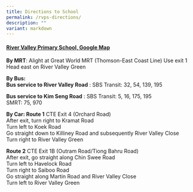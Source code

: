 ```yaml
---
title: Directions to School
permalink: /rvps-directions/
description: ""
variant: markdown
---
```

<h4><a href="https://goo.gl/maps/MC9HhRPRbTCHbiuG9" rel="noopener noreferrer nofollow" target="_blank">River Valley Primary School, Google Map</a></h4><p><strong>By MRT</strong>: Alight at&nbsp;Great World MRT (Thomson-East Coast Line) Use&nbsp;exit 1 Head&nbsp;east&nbsp;on&nbsp;River Valley Green <br></p><p><strong>By Bus:<br>Bus service to River Valley Road</strong> : SBS Transit: 32, 54, 139, 195</p><p><strong>Bus service to Kim Seng Road</strong> : SBS Transit: 5, 16, 175, 195 &nbsp;&nbsp;&nbsp;&nbsp;&nbsp;<br>SMRT: 75,&nbsp;970 <br></p><p><strong>By Car: Route 1</strong> CTE Exit 4 (Orchard Road)&nbsp;<br>After exit, turn right to Kramat Road&nbsp; &nbsp;&nbsp;<br>Turn left to Koek Road&nbsp;<br>Go straight down to Killiney Road and subsequently River Valley Close<br>Turn right to River Valley Green</p><p></p><p><strong>Route 2</strong>&nbsp;CTE Exit 1B (Outram Road/Tiong Bahru Road)&nbsp; &nbsp; &nbsp;&nbsp;<br>After exit, go straight along Chin Swee Road<br>Turn left to Havelock Road<br>Turn right to Saiboo Road<br>Go straight along Martin Road and River Valley Close&nbsp; &nbsp;&nbsp;<br>Turn left to River Valley Green</p>